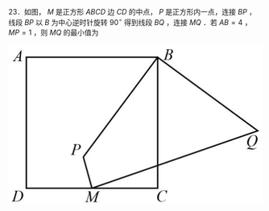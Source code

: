 23．如图， $M$ 是正方形 $A B C D$ 边 $C D$ 的中点， $P$ 是正方形内一点，连接 $B P$ ，线段 $B P$ 以 $B$ 为中心逆时针旋转 $9 0 ^ { \circ }$ 得到线段 $B Q$ ，连接 $M Q$ ．若 $A B = 4$ ， $M P = 1$ ，则 $M Q$ 的最小值为

![](<../../qs_image_DB/专题2-4_瓜豆轨最值模型：为什么我们喜欢手拉手（直线与曲线）（解析版）_/be487ca7e33e10eea49ebe68ade1d42076d7dfc967c7cfaa4af6112baf063869.jpg>)
